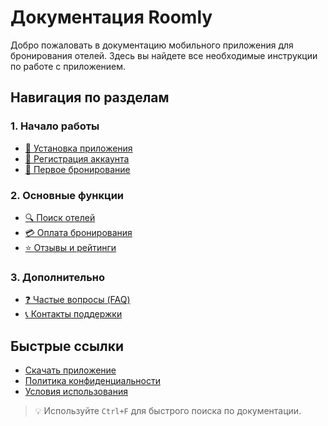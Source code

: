 # Документация Roomly

Добро пожаловать в документацию мобильного приложения для бронирования отелей. Здесь вы найдете все необходимые инструкции по работе с приложением.

## Навигация по разделам

### 1. Начало работы
- [📲 Установка приложения](content/1_getting_started/1_installation.md)
- [👤 Регистрация аккаунта](content/1_getting_started/2_registration.md)
- [🏨 Первое бронирование](content/1_getting_started/3_first_booking.md)  

### 2. Основные функции
- [🔍 Поиск отелей](content/2_features/1_search.md)
- [💳 Оплата бронирования](content/2_features/2_payment.md)
- [⭐️ Отзывы и рейтинги](content/2_features/3_reviews.md)

### 3. Дополнительно
- [❓ Частые вопросы (FAQ)](content/3_faq.md)
- [📞 Контакты поддержки](content/4_contact.md)

## Быстрые ссылки
- [Скачать приложение](https://example.com/download)
- [Политика конфиденциальности](https://example.com/privacy)
- [Условия использования](https://example.com/terms)

> 💡 Используйте `Ctrl+F` для быстрого поиска по документации.